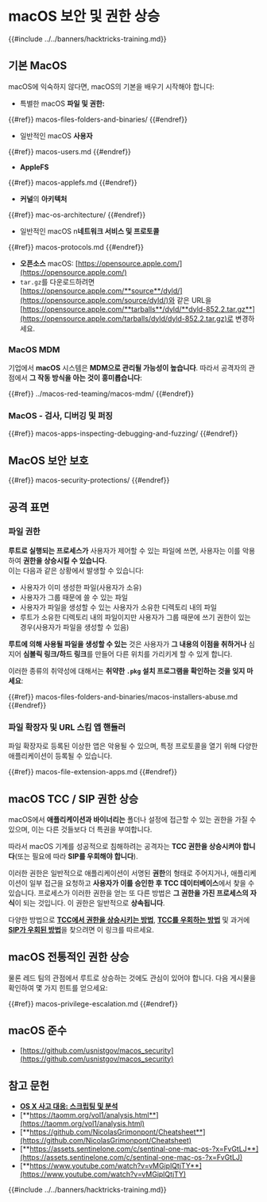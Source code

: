 # macOS 보안 및 권한 상승

{{#include ../../banners/hacktricks-training.md}}

## 기본 MacOS

macOS에 익숙하지 않다면, macOS의 기본을 배우기 시작해야 합니다:

- 특별한 macOS **파일 및 권한:**


{{#ref}}
macos-files-folders-and-binaries/
{{#endref}}

- 일반적인 macOS **사용자**


{{#ref}}
macos-users.md
{{#endref}}

- **AppleFS**


{{#ref}}
macos-applefs.md
{{#endref}}

- **커널**의 **아키텍처**


{{#ref}}
mac-os-architecture/
{{#endref}}

- 일반적인 macOS n**네트워크 서비스 및 프로토콜**


{{#ref}}
macos-protocols.md
{{#endref}}

- **오픈소스** macOS: [https://opensource.apple.com/](https://opensource.apple.com/)
- `tar.gz`를 다운로드하려면 [https://opensource.apple.com/**source**/dyld/](https://opensource.apple.com/source/dyld/)와 같은 URL을 [https://opensource.apple.com/**tarballs**/dyld/**dyld-852.2.tar.gz**](https://opensource.apple.com/tarballs/dyld/dyld-852.2.tar.gz)로 변경하세요.

### MacOS MDM

기업에서 **macOS** 시스템은 **MDM으로 관리될 가능성이 높습니다**. 따라서 공격자의 관점에서 **그 작동 방식을 아는 것이 흥미롭습니다**:


{{#ref}}
../macos-red-teaming/macos-mdm/
{{#endref}}

### MacOS - 검사, 디버깅 및 퍼징


{{#ref}}
macos-apps-inspecting-debugging-and-fuzzing/
{{#endref}}

## MacOS 보안 보호

{{#ref}}
macos-security-protections/
{{#endref}}

## 공격 표면

### 파일 권한

**루트로 실행되는 프로세스가** 사용자가 제어할 수 있는 파일에 쓰면, 사용자는 이를 악용하여 **권한을 상승시킬 수 있습니다**.\
이는 다음과 같은 상황에서 발생할 수 있습니다:

- 사용자가 이미 생성한 파일(사용자가 소유)
- 사용자가 그룹 때문에 쓸 수 있는 파일
- 사용자가 파일을 생성할 수 있는 사용자가 소유한 디렉토리 내의 파일
- 루트가 소유한 디렉토리 내의 파일이지만 사용자가 그룹 때문에 쓰기 권한이 있는 경우(사용자가 파일을 생성할 수 있음)

**루트에 의해 사용될 파일을 생성할 수 있는** 것은 사용자가 **그 내용의 이점을 취하거나** 심지어 **심볼릭 링크/하드 링크**를 만들어 다른 위치를 가리키게 할 수 있게 합니다.

이러한 종류의 취약성에 대해서는 **취약한 `.pkg` 설치 프로그램을 확인하는 것을 잊지 마세요**:


{{#ref}}
macos-files-folders-and-binaries/macos-installers-abuse.md
{{#endref}}

### 파일 확장자 및 URL 스킴 앱 핸들러

파일 확장자로 등록된 이상한 앱은 악용될 수 있으며, 특정 프로토콜을 열기 위해 다양한 애플리케이션이 등록될 수 있습니다.


{{#ref}}
macos-file-extension-apps.md
{{#endref}}

## macOS TCC / SIP 권한 상승

macOS에서 **애플리케이션과 바이너리는** 폴더나 설정에 접근할 수 있는 권한을 가질 수 있으며, 이는 다른 것들보다 더 특권을 부여합니다.

따라서 macOS 기계를 성공적으로 침해하려는 공격자는 **TCC 권한을 상승시켜야 합니다**(또는 필요에 따라 **SIP를 우회해야 합니다**).

이러한 권한은 일반적으로 애플리케이션이 서명된 **권한**의 형태로 주어지거나, 애플리케이션이 일부 접근을 요청하고 **사용자가 이를 승인한 후** **TCC 데이터베이스**에서 찾을 수 있습니다. 프로세스가 이러한 권한을 얻는 또 다른 방법은 **그 권한을 가진 프로세스의 자식**이 되는 것입니다. 이 권한은 일반적으로 **상속됩니다**.

다양한 방법으로 [**TCC에서 권한을 상승시키는 방법**](macos-security-protections/macos-tcc/index.html#tcc-privesc-and-bypasses), [**TCC를 우회하는 방법**](macos-security-protections/macos-tcc/macos-tcc-bypasses/index.html) 및 과거에 [**SIP가 우회된 방법**](macos-security-protections/macos-sip.md#sip-bypasses)을 찾으려면 이 링크를 따르세요.

## macOS 전통적인 권한 상승

물론 레드 팀의 관점에서 루트로 상승하는 것에도 관심이 있어야 합니다. 다음 게시물을 확인하여 몇 가지 힌트를 얻으세요:


{{#ref}}
macos-privilege-escalation.md
{{#endref}}

## macOS 준수

- [https://github.com/usnistgov/macos_security](https://github.com/usnistgov/macos_security)

## 참고 문헌

- [**OS X 사고 대응: 스크립팅 및 분석**](https://www.amazon.com/OS-Incident-Response-Scripting-Analysis-ebook/dp/B01FHOHHVS)
- [**https://taomm.org/vol1/analysis.html**](https://taomm.org/vol1/analysis.html)
- [**https://github.com/NicolasGrimonpont/Cheatsheet**](https://github.com/NicolasGrimonpont/Cheatsheet)
- [**https://assets.sentinelone.com/c/sentinal-one-mac-os-?x=FvGtLJ**](https://assets.sentinelone.com/c/sentinal-one-mac-os-?x=FvGtLJ)
- [**https://www.youtube.com/watch?v=vMGiplQtjTY**](https://www.youtube.com/watch?v=vMGiplQtjTY)

{{#include ../../banners/hacktricks-training.md}}
